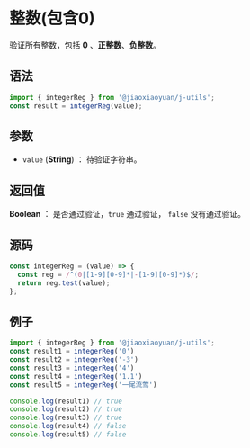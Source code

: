 

# 整数(包含0)

验证所有整数，包括 **0** 、**正整数**、**负整数**。

## 语法

```js
import { integerReg } from '@jiaoxiaoyuan/j-utils';
const result = integerReg(value);
```

## 参数

- `value` (**String**) ： 待验证字符串。

## 返回值

**Boolean** ： 是否通过验证，`true` 通过验证， `false` 没有通过验证。

## 源码

```js
const integerReg = (value) => {
  const reg = /^(0|[1-9][0-9]*|-[1-9][0-9]*)$/;
  return reg.test(value);
};
```

## 例子

```js
import { integerReg } from '@jiaoxiaoyuan/j-utils';
const result1 = integerReg('0')
const result2 = integerReg('-3')
const result3 = integerReg('4')
const result4 = integerReg('1.1')
const result5 = integerReg('一尾流莺')

console.log(result1) // true
console.log(result2) // true
console.log(result3) // true
console.log(result4) // false
console.log(result5) // false
```
